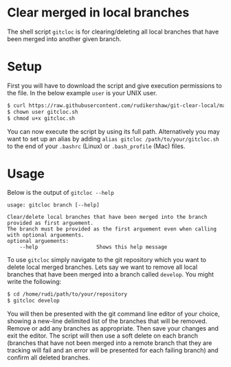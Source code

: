 # Clear merged in local branches
The shell script `gitcloc` is for clearing/deleting all local branches that have been merged into another given branch.

# Setup

First you will have to download the script and give execution permissions to the file. In the below example `user` is your UNIX user.

```bash
$ curl https://raw.githubusercontent.com/rudikershaw/git-clear-local/master/gitcloc.sh > gitcloc.sh
$ chown user gitcloc.sh
$ chmod u+x gitcloc.sh
```

You can now execute the script by using its full path. Alternatively you may want to set up an alias by adding `alias gitcloc /path/to/your/gitcloc.sh` to the end of your `.bashrc` (Linux) or `.bash_profile` (Mac) files.

# Usage

Below is the output of `gitcloc --help`

```
usage: gitcloc branch [--help]

Clear/delete local branches that have been merged into the branch provided as first arguement.
The branch must be provided as the first arguement even when calling with optional arguements.
optional arguements:
    --help                   Shows this help message
```

To use `gitcloc` simply navigate to the git repository which you want to delete local merged branches. Lets say we want to remove all local branches that have been merged into a branch called `develop`. You might write the following:

```bash
$ cd /home/rudi/path/to/your/repository
$ gitcloc develop
```

You will then be presented with the git command line editor of your choice, showing a new-line delimited list of the branches that will be removed. Remove or add any branches as appropriate. Then save your changes and exit the editor. The script will then use a soft delete on each branch (branches that have not been merged into a remote branch that they are tracking will fail and an error will be presented for each failing branch) and confirm all deleted branches.
